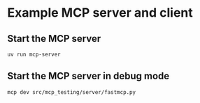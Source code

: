 # Example MCP server and client

## Start the MCP server

```bash
uv run mcp-server
```

## Start the MCP server in debug mode

```bash
mcp dev src/mcp_testing/server/fastmcp.py
```
